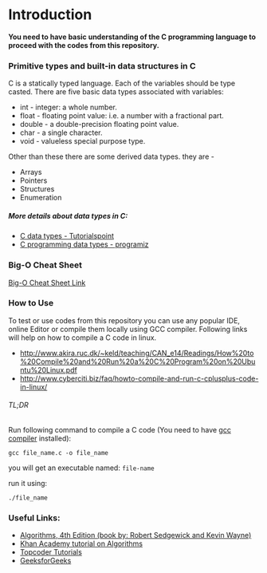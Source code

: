 # Introduction

**You need to have basic understanding of the C programming language to proceed with the codes from this repository.**

### Primitive types and built-in data structures in C
C is a statically typed language. Each of the variables should be type casted.
There are five basic data types associated with variables:
- int - integer: a whole number.
- float - floating point value: i.e. a number with a fractional part.
- double - a double-precision floating point value.
- char - a single character.
- void - valueless special purpose type.

Other than these there are some derived data types. they are -
- Arrays
- Pointers
- Structures
- Enumeration

##### More details about data types in C:
- [C data types - Tutorialspoint](https://www.tutorialspoint.com/cprogramming/c_data_types.htm)
- [C programming data types - programiz](http://www.programiz.com/c-programming/c-data-types)

### Big-O Cheat Sheet


[Big-O Cheat Sheet Link](http://bigocheatsheet.com/)

### How to Use
To test or use codes from this repository you can use any popular IDE, online Editor or compile them locally using GCC compiler.
Following links will help on how to compile a C code in linux.
- http://www.akira.ruc.dk/~keld/teaching/CAN_e14/Readings/How%20to%20Compile%20and%20Run%20a%20C%20Program%20on%20Ubuntu%20Linux.pdf
- http://www.cyberciti.biz/faq/howto-compile-and-run-c-cplusplus-code-in-linux/

###### TL;DR
Run following command to compile a C code (You need to have [gcc compiler](https://help.ubuntu.com/community/InstallingCompilers) installed):

`gcc file_name.c -o file_name`

you will get an executable named: `file-name`

run it using:

`./file_name`

### Useful Links:
* [Algorithms, 4th Edition (book by: Robert Sedgewick and Kevin Wayne)](http://algs4.cs.princeton.edu/home/)
* [Khan Academy tutorial on Algorithms](https://www.khanacademy.org/computing/computer-science/algorithms)
* [Topcoder Tutorials](https://www.topcoder.com/community/data-science/data-science-tutorials/)
* [GeeksforGeeks](http://www.geeksforgeeks.org/)
